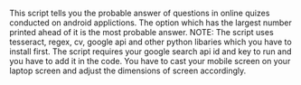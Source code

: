 This script tells you the probable answer of questions in online quizes conducted on android applictions.
The option which has the largest number printed ahead of it is the most probable answer.
NOTE:
The script uses tesseract, regex, cv, google api and other python libaries which you have to install first.
The script requires your google search api id and key to run and you have to add it in the code.
You have to cast your mobile screen on your laptop screen and adjust the dimensions of screen accordingly.
